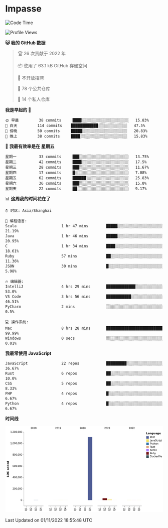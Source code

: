 # Impasse

<!--START_SECTION:waka-->
![Code Time](http://img.shields.io/badge/Code%20Time-1%2C601%20hrs%2032%20mins-blue)

![Profile Views](http://img.shields.io/badge/%E4%B8%AA%E4%BA%BA%E8%B5%84%E6%96%99%E8%A7%82%E7%9C%8B%E6%AC%A1%E6%95%B0-2-blue)

**🐱 我的 GitHub 数据** 

> 🏆 26 次贡献于 2022 年
 > 
> 📦  使用了 63.1 kB GitHub 存储空间 
 > 
> 🚫 不开放招聘
 > 
> 📜 78 个公共仓库 
 > 
> 🔑 14 个私人仓库  
 > 
**我是早起的 🐤** 

```text
🌞 早晨         38 commits     ████░░░░░░░░░░░░░░░░░░░░░   15.83% 
🌆 白天         114 commits    ████████████░░░░░░░░░░░░░   47.5% 
🌃 傍晚         50 commits     █████░░░░░░░░░░░░░░░░░░░░   20.83% 
🌙 晚上         38 commits     ████░░░░░░░░░░░░░░░░░░░░░   15.83%

```
📅 **我最有效率是在 星期五** 

```text
星期一          33 commits     ███░░░░░░░░░░░░░░░░░░░░░░   13.75% 
星期二          42 commits     ████░░░░░░░░░░░░░░░░░░░░░   17.5% 
星期三          28 commits     ███░░░░░░░░░░░░░░░░░░░░░░   11.67% 
星期四          17 commits     █░░░░░░░░░░░░░░░░░░░░░░░░   7.08% 
星期五          62 commits     ██████░░░░░░░░░░░░░░░░░░░   25.83% 
星期六          36 commits     ███░░░░░░░░░░░░░░░░░░░░░░   15.0% 
星期天          22 commits     ██░░░░░░░░░░░░░░░░░░░░░░░   9.17%

```


📊 **这周我的时间花在了** 

```text
⌚︎ 时区: Asia/Shanghai

💬 编程语言: 
Scala                    1 hr 47 mins        █████░░░░░░░░░░░░░░░░░░░░   21.19% 
Java                     1 hr 46 mins        █████░░░░░░░░░░░░░░░░░░░░   20.95% 
C                        1 hr 34 mins        ████░░░░░░░░░░░░░░░░░░░░░   18.61% 
Ruby                     57 mins             ██░░░░░░░░░░░░░░░░░░░░░░░   11.36% 
JSON                     30 mins             █░░░░░░░░░░░░░░░░░░░░░░░░   5.98%

🔥 编辑器: 
IntelliJ                 4 hrs 29 mins       █████████████░░░░░░░░░░░░   53.0% 
VS Code                  3 hrs 56 mins       ███████████░░░░░░░░░░░░░░   46.51% 
PyCharm                  2 mins              ░░░░░░░░░░░░░░░░░░░░░░░░░   0.5%

💻 操作系统: 
Mac                      8 hrs 28 mins       █████████████████████████   99.99% 
Windows                  0 secs              ░░░░░░░░░░░░░░░░░░░░░░░░░   0.01%

```

**我最常使用 JavaScript** 

```text
JavaScript               22 repos            █████████░░░░░░░░░░░░░░░░   36.67% 
Rust                     6 repos             ██░░░░░░░░░░░░░░░░░░░░░░░   10.0% 
CSS                      5 repos             ██░░░░░░░░░░░░░░░░░░░░░░░   8.33% 
PHP                      4 repos             █░░░░░░░░░░░░░░░░░░░░░░░░   6.67% 
Python                   4 repos             █░░░░░░░░░░░░░░░░░░░░░░░░   6.67%

```


**时间线**

![Chart not found](https://raw.githubusercontent.com/impasse/impasse/master/charts/bar_graph.png) 


 Last Updated on 01/11/2022 18:55:48 UTC
<!--END_SECTION:waka-->
